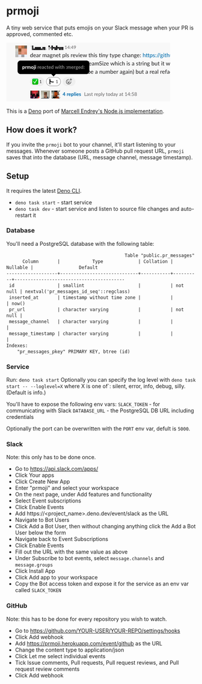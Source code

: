 # prmoji

A tiny web service that puts emojis on your Slack message when your PR is
approved, commented etc.

![prmoji-approved-and-merged-emoji](./prmoji.png)

This is a [Deno](https://deno.land) port of [Marcell Endrey's Node.js implementation](https://github.com/endreymarcell/prmoji).

## How does it work?

If you invite the `prmoji` bot to your channel, it'll start listening to your
messages. Whenever someone posts a GitHub pull request URL, `prmoji` saves that
into the database (URL, message channel, message timestamp).

## Setup

It requires the latest [Deno CLI](https://deno.land/manual/getting_started/installation).

* `deno task start` - start service
* `deno task dev` - start service and listen to source file changes and auto-restart it

### Database

You'll need a PostgreSQL database with the following table:

```
                                            Table "public.pr_messages"
      Column       |            Type             | Collation | Nullable |                 Default
-------------------+-----------------------------+-----------+----------+-----------------------------------------
 id                | smallint                    |           | not null | nextval('pr_messages_id_seq'::regclass)
 inserted_at       | timestamp without time zone |           |          | now()
 pr_url            | character varying           |           | not null |
 message_channel   | character varying           |           |          |
 message_timestamp | character varying           |           |          |
Indexes:
    "pr_messages_pkey" PRIMARY KEY, btree (id)
```

### Service

Run: `deno task start` Optionally you can specify the log level with
`deno task start -- --loglevel=X` where X is one of`: silent, error, info, debug,
silly. (Default is info.)

You'll have to expose the following env vars: `SLACK_TOKEN` - for communicating
with Slack `DATABASE_URL` - the PostgreSQL DB URL including credentials

Optionally the port can be overwritten with the `PORT` env var, defult is `5000`.

### Slack

Note: this only has to be done once.

- Go to https://api.slack.com/apps/
- Click Your apps
- Click Create New App
- Enter "prmoji" and select your workspace
- On the next page, under Add features and functionality
- Select Event subscriptions
- Click Enable Events
- Add https://<project_name>.deno.dev/event/slack as the URL
- Navigate to Bot Users
- Click Add a Bot User, then without changing anything click the Add a Bot User
  below the form
- Navigate back to Event Subscriptions
- Click Enable Events
- Fill out the URL with the same value as above
- Under Subscribe to bot events, select `message.channels` and `message.groups`
- Click Install App
- Click Add app to your workspace
- Copy the Bot access token and expose it for the service as an env var called
  `SLACK_TOKEN`

### GitHub

Note: this has to be done for every repository you wish to watch.

- Go to https://github.com/YOUR-USER/YOUR-REPO/settings/hooks
- Click Add webhook
- Add https://prmoji.herokuapp.com/event/github as the URL
- Change the content type to application/json
- Click Let me select individual events
- Tick Issue comments, Pull requests, Pull request reviews, and Pull request
  review comments
- Click Add webhook
